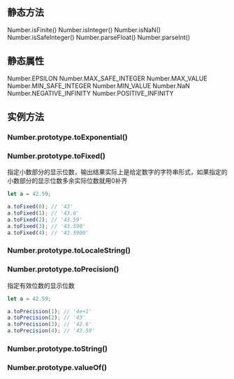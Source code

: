 ## 静态方法

Number.isFinite()
Number.isInteger()
Number.isNaN()
Number.isSafeInteger()
Number.parseFloat()
Number.parseInt()

## 静态属性

Number.EPSILON
Number.MAX_SAFE_INTEGER
Number.MAX_VALUE
Number.MIN_SAFE_INTEGER
Number.MIN_VALUE
Number.NaN
Number.NEGATIVE_INFINITY
Number.POSITIVE_INFINITY

## 实例方法

### Number.prototype.toExponential()

### Number.prototype.toFixed()

指定小数部分的显示位数，输出结果实际上是给定数字的字符串形式，如果指定的小数部分的显示位数多余实际位数就用0补齐

```js
let a = 42.59;

a.toFixed(0); // '43'
a.toFixed(1); // '43.6'
a.toFixed(2); // '43.59'
a.toFixed(3); // '43.590'
a.toFixed(4); // '43.5900'
```



### Number.prototype.toLocaleString()

### Number.prototype.toPrecision()

指定有效位数的显示位数

```js
let a = 42.59;

a.toPrecision(1); // '4e+1'
a.toPrecision(2); // '43'
a.toPrecision(3); // '42.6'
a.toPrecision(4); // '43.59'
```



### Number.prototype.toString()

### Number.prototype.valueOf()
